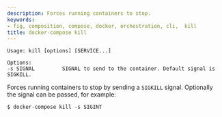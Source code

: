 ```yaml
---
description: Forces running containers to stop.
keywords:
- fig, composition, compose, docker, orchestration, cli,  kill
title: docker-compose kill
---
```


```
Usage: kill [options] [SERVICE...]

Options:
-s SIGNAL         SIGNAL to send to the container. Default signal is SIGKILL.
```

Forces running containers to stop by sending a `SIGKILL` signal. Optionally the
signal can be passed, for example:

    $ docker-compose kill -s SIGINT
